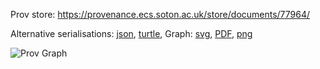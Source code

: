 
Prov store: https://provenance.ecs.soton.ac.uk/store/documents/77964/

Alternative serialisations: [json](https://provenance.ecs.soton.ac.uk/store/documents/77964.json), [turtle](https://provenance.ecs.soton.ac.uk/store/documents/77964.ttl),
Graph: [svg](https://provenance.ecs.soton.ac.uk/store/documents/77964.svg), [PDF](https://provenance.ecs.soton.ac.uk/store/documents/77964.pdf), [png](https://provenance.ecs.soton.ac.uk/store/documents/77964.png)

![Prov Graph](https://provenance.ecs.soton.ac.uk/store/documents/77964.png)

        
